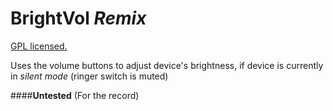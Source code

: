 # BrightVol *Remix*
[GPL licensed.](http://hbang.ws/s/gpl)

Uses the volume buttons to adjust device's brightness, if device is currently in *silent mode* (ringer switch is muted)

####**Untested**  (For the record)
